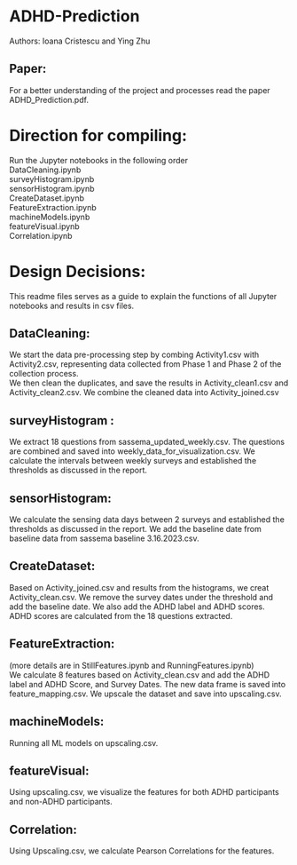 # ADHD-Prediction
Authors: Ioana Cristescu and Ying Zhu <br/>

## Paper:
For a better understanding of the project and processes read the paper ADHD_Prediction.pdf.

# Direction for compiling:
Run the Jupyter notebooks in the following order <br/>
DataCleaning.ipynb <br/>
surveyHistogram.ipynb <br/>
sensorHistogram.ipynb <br/>
CreateDataset.ipynb <br/>
FeatureExtraction.ipynb <br/>
machineModels.ipynb  <br/>
featureVisual.ipynb <br/>
Correlation.ipynb <br/>

# Design Decisions: 
This readme files serves as a guide to explain the functions of all Jupyter notebooks and results in csv files. 

## DataCleaning:
We start the data pre-processing step by combing Activity1.csv with Activity2.csv, representing data collected from Phase 1 and Phase 2 of the collection process.  <br/> 
We then clean the duplicates, and save the results in Activity_clean1.csv and Activity_clean2.csv. We combine the cleaned data into Activity_joined.csv

## surveyHistogram :
We extract 18 questions from sassema_updated_weekly.csv. The questions are combined and saved into weekly_data_for_visualization.csv. We calculate the intervals between weekly surveys and established the thresholds as discussed in the report. 


## sensorHistogram:
We calculate the sensing data days between 2 surveys and established the thresholds as discussed in the report. We add the baseline date from baseline data from sassema baseline 3.16.2023.csv.



## CreateDataset:
Based on Activity_joined.csv and results from the histograms, we creat Activity_clean.csv. We remove the survey dates under the threshold and add the baseline date. We also add the ADHD label and ADHD scores. ADHD scores are calculated from the 18 questions extracted. 


## FeatureExtraction:
(more details are in StillFeatures.ipynb and RunningFeatures.ipynb) <br/> 
We calculate 8 features based on Activity_clean.csv and add the ADHD label and ADHD Score, and Survey Dates. The new data frame is saved into feature_mapping.csv. We upscale the dataset and save into upscaling.csv.


## machineModels:
Running all ML models on upscaling.csv. 

## featureVisual:
Using upscaling.csv, we visualize the features for both ADHD participants and non-ADHD participants.

## Correlation:
Using Upscaling.csv, we calculate Pearson Correlations for the features. 

